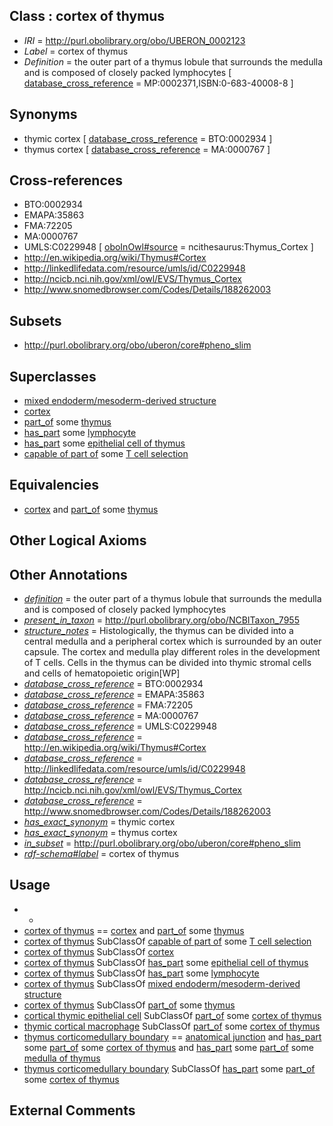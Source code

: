 
## Class : cortex of thymus

 * *IRI* = http://purl.obolibrary.org/obo/UBERON_0002123
 * *Label* = cortex of thymus
 * *Definition* = the outer part of a thymus lobule that surrounds the medulla and is composed of closely packed lymphocytes [ [database_cross_reference](../../ef/oboInOwl#hasDbXref.md) = MP:0002371,ISBN:0-683-40008-8 ]

## Synonyms

 * thymic cortex [ [database_cross_reference](../../ef/oboInOwl#hasDbXref.md) = BTO:0002934 ]
 * thymus cortex [ [database_cross_reference](../../ef/oboInOwl#hasDbXref.md) = MA:0000767 ]

## Cross-references

 * BTO:0002934
 * EMAPA:35863
 * FMA:72205
 * MA:0000767
 * UMLS:C0229948 [ [oboInOwl#source](../../ce/oboInOwl#source.md) = ncithesaurus:Thymus_Cortex ]
 * http://en.wikipedia.org/wiki/Thymus#Cortex
 * http://linkedlifedata.com/resource/umls/id/C0229948
 * http://ncicb.nci.nih.gov/xml/owl/EVS/Thymus_Cortex
 * http://www.snomedbrowser.com/Codes/Details/188262003

## Subsets

 * http://purl.obolibrary.org/obo/uberon/core#pheno_slim

## Superclasses

 * [mixed endoderm/mesoderm-derived structure](../../UBERON/77/UBERON_0000077.md)
 * [cortex](../../UBERON/51/UBERON_0001851.md)
 * [part_of](../../BFO/50/BFO_0000050.md) some [thymus](../../UBERON/70/UBERON_0002370.md)
 * [has_part](../../BFO/51/BFO_0000051.md) some [lymphocyte](../../CL/42/CL_0000542.md)
 * [has_part](../../BFO/51/BFO_0000051.md) some [epithelial cell of thymus](../../CL/93/CL_0002293.md)
 * [capable of part of](../../RO/16/RO_0002216.md) some [T cell selection](../../GO/58/GO_0045058.md)

## Equivalencies

 * [cortex](../../UBERON/51/UBERON_0001851.md) and [part_of](../../BFO/50/BFO_0000050.md) some [thymus](../../UBERON/70/UBERON_0002370.md)

## Other Logical Axioms


## Other Annotations

 * *[definition](../../IAO/15/IAO_0000115.md)* = the outer part of a thymus lobule that surrounds the medulla and is composed of closely packed lymphocytes
 * *[present_in_taxon](../../RO/75/RO_0002175.md)* = http://purl.obolibrary.org/obo/NCBITaxon_7955
 * *[structure_notes](../../UBPROP/10/UBPROP_0000010.md)* = Histologically, the thymus can be divided into a central medulla and a peripheral cortex which is surrounded by an outer capsule. The cortex and medulla play different roles in the development of T cells. Cells in the thymus can be divided into thymic stromal cells and cells of hematopoietic origin[WP]
 * *[database_cross_reference](../../ef/oboInOwl#hasDbXref.md)* = BTO:0002934
 * *[database_cross_reference](../../ef/oboInOwl#hasDbXref.md)* = EMAPA:35863
 * *[database_cross_reference](../../ef/oboInOwl#hasDbXref.md)* = FMA:72205
 * *[database_cross_reference](../../ef/oboInOwl#hasDbXref.md)* = MA:0000767
 * *[database_cross_reference](../../ef/oboInOwl#hasDbXref.md)* = UMLS:C0229948
 * *[database_cross_reference](../../ef/oboInOwl#hasDbXref.md)* = http://en.wikipedia.org/wiki/Thymus#Cortex
 * *[database_cross_reference](../../ef/oboInOwl#hasDbXref.md)* = http://linkedlifedata.com/resource/umls/id/C0229948
 * *[database_cross_reference](../../ef/oboInOwl#hasDbXref.md)* = http://ncicb.nci.nih.gov/xml/owl/EVS/Thymus_Cortex
 * *[database_cross_reference](../../ef/oboInOwl#hasDbXref.md)* = http://www.snomedbrowser.com/Codes/Details/188262003
 * *[has_exact_synonym](../../ym/oboInOwl#hasExactSynonym.md)* = thymic cortex
 * *[has_exact_synonym](../../ym/oboInOwl#hasExactSynonym.md)* = thymus cortex
 * *[in_subset](../../et/oboInOwl#inSubset.md)* = http://purl.obolibrary.org/obo/uberon/core#pheno_slim
 * *[rdf-schema#label](../../el/rdf-schema#label.md)* = cortex of thymus

## Usage

 * -
 * [cortex of thymus](../../UBERON/23/UBERON_0002123.md) == [cortex](../../UBERON/51/UBERON_0001851.md) and [part_of](../../BFO/50/BFO_0000050.md) some [thymus](../../UBERON/70/UBERON_0002370.md)
 * [cortex of thymus](../../UBERON/23/UBERON_0002123.md) SubClassOf [capable of part of](../../RO/16/RO_0002216.md) some [T cell selection](../../GO/58/GO_0045058.md)
 * [cortex of thymus](../../UBERON/23/UBERON_0002123.md) SubClassOf [cortex](../../UBERON/51/UBERON_0001851.md)
 * [cortex of thymus](../../UBERON/23/UBERON_0002123.md) SubClassOf [has_part](../../BFO/51/BFO_0000051.md) some [epithelial cell of thymus](../../CL/93/CL_0002293.md)
 * [cortex of thymus](../../UBERON/23/UBERON_0002123.md) SubClassOf [has_part](../../BFO/51/BFO_0000051.md) some [lymphocyte](../../CL/42/CL_0000542.md)
 * [cortex of thymus](../../UBERON/23/UBERON_0002123.md) SubClassOf [mixed endoderm/mesoderm-derived structure](../../UBERON/77/UBERON_0000077.md)
 * [cortex of thymus](../../UBERON/23/UBERON_0002123.md) SubClassOf [part_of](../../BFO/50/BFO_0000050.md) some [thymus](../../UBERON/70/UBERON_0002370.md)
 * [cortical thymic epithelial cell](../../CL/64/CL_0002364.md) SubClassOf [part_of](../../BFO/50/BFO_0000050.md) some [cortex of thymus](../../UBERON/23/UBERON_0002123.md)
 * [thymic cortical macrophage](../../CL/83/CL_0000883.md) SubClassOf [part_of](../../BFO/50/BFO_0000050.md) some [cortex of thymus](../../UBERON/23/UBERON_0002123.md)
 * [thymus corticomedullary boundary](../../UBERON/88/UBERON_0003988.md) == [anatomical junction](../../UBERON/51/UBERON_0007651.md) and [has_part](../../BFO/51/BFO_0000051.md) some [part_of](../../BFO/50/BFO_0000050.md) some [cortex of thymus](../../UBERON/23/UBERON_0002123.md) and [has_part](../../BFO/51/BFO_0000051.md) some [part_of](../../BFO/50/BFO_0000050.md) some [medulla of thymus](../../UBERON/24/UBERON_0002124.md)
 * [thymus corticomedullary boundary](../../UBERON/88/UBERON_0003988.md) SubClassOf [has_part](../../BFO/51/BFO_0000051.md) some [part_of](../../BFO/50/BFO_0000050.md) some [cortex of thymus](../../UBERON/23/UBERON_0002123.md)

## External Comments

